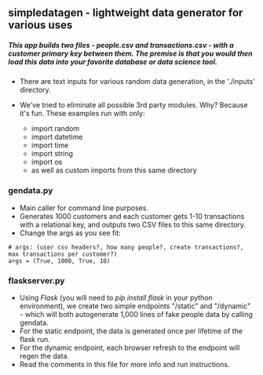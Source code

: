 ## simpledatagen - lightweight data generator for various uses

##### This app builds two files - people.csv and transactions.csv - with a customer primary key between them. The premise is that you would then load this data into your favorite database or data science tool.

- There are text inputs for various random data generation, in the './inputs' directory.

- We've tried to eliminate all possible 3rd party modules. Why? Because it's fun. These examples run with only:
	- import random
	- import datetime
	- import time
	- import string
	- import os
	- as well as custom imports from this same directory

### gendata.py

- Main caller for command line purposes. 
- Generates 1000 customers and each customer gets 1-10 transactions with a relational key, and outputs two CSV files to this same directory. 
- Change the args as you see fit:
```
# args: (user csv headers?, how many people?, create transactions?, max transactions per customer?)
args = (True, 1000, True, 10)
```

### flaskserver.py

- Using *Flask* (you will need to _pip install flask_ in your python environment), we create two simple endpoints "/static" and "/dynamic" - which will both autogenerate 1,000 lines of fake people data by calling gendata. 
- For the static endpoint, the data is generated once per lifetime of the flask run. 
- For the dynamic endpoint, each browser refresh to the endpoint will regen the data.
- Read the comments in this file for more info and run instructions.